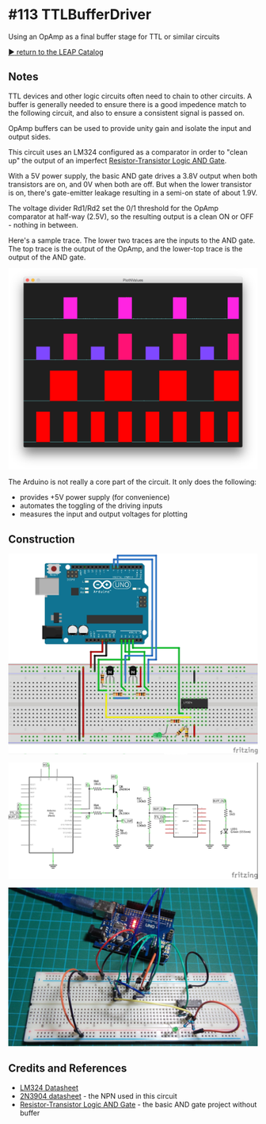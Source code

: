 # #113 TTLBufferDriver

Using an OpAmp as a final buffer stage for TTL or similar circuits


[:arrow_forward: return to the LEAP Catalog](http://leap.tardate.com)

## Notes

TTL devices and other logic circuits often need to chain to other circuits.
A buffer is generally needed to ensure there is a good impedence match to the following circuit,
and also to ensure a consistent signal is passed on.

OpAmp buffers can be used to provide unity gain and isolate the input and output sides.

This circuit uses an LM324 configured as a comparator in order to "clean up" the output of an
imperfect [Resistor-Transistor Logic AND Gate](../ResistorTransistorLogic/AND).

With a 5V power supply, the basic AND gate drives a 3.8V output when both transistors are on, and 0V when both are off.
But when the lower transistor is on, there's gate-emitter leakage resulting in a semi-on state of about 1.9V.

The voltage divider Rd1/Rd2 set the 0/1 threshold for the OpAmp comparator at half-way (2.5V), so the resulting output is
a clean ON or OFF - nothing in between.

Here's a sample trace. The lower two traces are the inputs to the AND gate.
The top trace is the output of the OpAmp, and the lower-top trace is the output of the AND gate.

![processing trace](./assets/processing_trace.png?raw=true)

The Arduino is not really a core part of the circuit. It only does the following:
* provides +5V power supply (for convenience)
* automates the toggling of the driving inputs
* measures the input and output voltages for plotting

## Construction

![Breadboard](./assets/TTLBufferDriver_bb.jpg?raw=true)

![The Schematic](./assets/TTLBufferDriver_schematic.jpg?raw=true)

![The Build](./assets/TTLBufferDriver_build.jpg?raw=true)

## Credits and References
* [LM324 Datasheet](http://www.futurlec.com/Linear/LM324N.shtml)
* [2N3904 datasheet](http://www.futurlec.com/Transistors/2N3904.shtml) - the NPN used in this circuit
* [Resistor-Transistor Logic AND Gate](../ResistorTransistorLogic/AND) - the basic AND gate project without buffer
